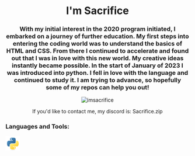 <h1 align="center">I'm Sacrifice</h1>
<h3 align="center">With my initial interest in the 2020 program initiated, I embarked on a journey of further education. My first steps into entering the coding world was to understand the basics of HTML and CSS. From there I continued to accelerate and found out that I was in love with this new world. My creative ideas instantly became possible. In the start of January of 2023 I was introduced into python. I fell in love with the language and continued to study it. I am trying to advance, so hopefully some of my repos can help you out!</h3>
<p align="center"> <img src="https://komarev.com/ghpvc/?username=imsacrifice&label=Profile%20views&color=0e75b6&style=flat" alt="imsacrifice" /> </p>

<p align="center">If you'd like to contact me, my discord is: Sacrifice.zip</p>

<h3 align="left">Languages and Tools:</h3>
<p align="left"> <a href="https://www.python.org" target="_blank" rel="noreferrer"> <img src="https://raw.githubusercontent.com/devicons/devicon/master/icons/python/python-original.svg" alt="python" width="40" height="40"/> </a> </p>
